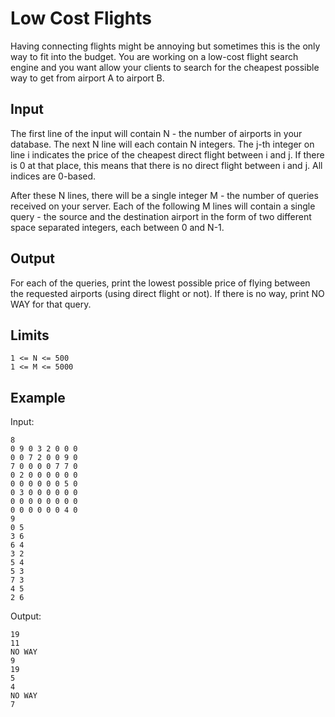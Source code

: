# Low Cost Flights

Having connecting flights might be annoying but sometimes this is the only way
to fit into the budget. You are working on a low-cost flight search engine
and you want allow your clients to search for the cheapest possible way
to get from airport A to airport B.

## Input

The first line of the input will contain N - the number of airports in your
database. The next N line will each contain N integers. The j-th integer
on line i indicates the price of the cheapest direct flight between i and j.
If there is 0 at that place, this means that there is no direct flight between
i and j. All indices are 0-based.

After these N lines, there will be a single integer M - the number of queries
received on your server. Each of the following M lines will contain a single
query - the source and the destination airport in the form of two different
space separated integers, each between 0 and N-1.

## Output

For each of the queries, print the lowest possible price of flying between
the requested airports (using direct flight or not). If there is no way,
print NO WAY for that query.

## Limits

```
1 <= N <= 500
1 <= M <= 5000
```

## Example

Input:

```
8
0 9 0 3 2 0 0 0
0 0 7 2 0 0 9 0
7 0 0 0 0 7 7 0
0 2 0 0 0 0 0 0
0 0 0 0 0 0 5 0
0 3 0 0 0 0 0 0
0 0 0 0 0 0 0 0
0 0 0 0 0 0 4 0
9
0 5
3 6
6 4
3 2
5 4
5 3
7 3
4 5
2 6
```

Output:

```
19
11
NO WAY
9
19
5
4
NO WAY
7
```
